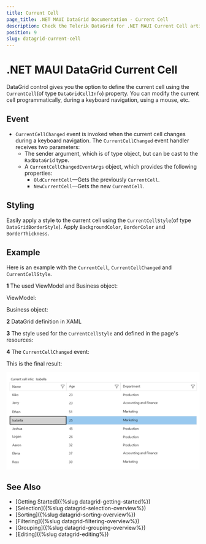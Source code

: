 ```yaml
---
title: Current Cell
page_title: .NET MAUI DataGrid Documentation - Current Cell
description: Check the Telerik DataGrid for .NET MAUI Current Cell article.
position: 9
slug: datagrid-current-cell
---
```


# .NET MAUI DataGrid Current Cell

DataGrid control gives you the option to define the current cell using the `CurrentCell`(of type `DataGridCellInfo`) property. You can modify the current cell programmatically, during a keyboard navigation, using a mouse, etc. 

## Event

* `CurrentCellChanged` event is invoked when the current cell changes during a keyboard navigation. The `CurrentCellChanged` event handler receives two parameters:
	* The sender argument, which is of type object, but can be cast to the `RadDataGrid` type.
	* A `CurrentCellChangedEventArgs` object, which provides the following properties:
		- `OldCurrentCell`&mdash;Gets the previously `CurrentCell`.
		- `NewCurrentCell`&mdash;Gets the new `CurrentCell`.


## Styling

Easily apply a style to the current cell using the `CurrentCellStyle`(of type `DataGridBorderStyle`). Apply `BackgroundColor`, `BorderColor` and `BorderThickness`.

## Example

Here is an example with the `CurrentCell`, `CurrentCellChanged` and `CurrentCellStyle`.

**1** The used ViewModel and Business object:

ViewModel:

<snippet id='datagrid-grouping-propertygroupdescriptor-viewmodel' />

Business object:

<snippet id='datagrid-grouping-propertygroupdescriptor-object' />

**2** DataGrid definition in XAML

<snippet id='datagrid-keyboard-navigation-xaml' />

**3** The style used for the `CurrentCellStyle` and defined in the page's resources: 

<snippet id='datagrid-keyboard-navigation-style' />

**4** The `CurrentCellChanged` event:

<snippet id='datagrid-currentcell-changed' />

This is the final result:

![DataGrid Current Cell](images/datagrid-keyboard-navigation.png)

## See Also

- [Getting Started]({%slug datagrid-getting-started%})
- [Selection]({%slug datagrid-selection-overview%})
- [Sorting]({%slug datagrid-sorting-overview%})
- [Filtering]({%slug datagrid-filtering-overview%})
- [Grouping]({%slug datagrid-grouping-overview%})
- [Editing]({%slug datagrid-editing%})
